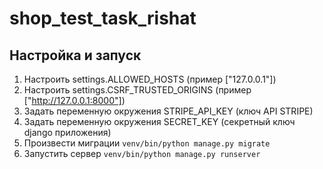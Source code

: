 # shop_test_task_rishat

## Настройка и запуск
 
1. Настроить settings.ALLOWED_HOSTS (пример ["127.0.0.1"])
2. Настроить settings.CSRF_TRUSTED_ORIGINS (пример ["http://127.0.0.1:8000"])
3. Задать переменную окружения STRIPE_API_KEY (ключ API STRIPE)
4. Задать переменную окружения SECRET_KEY (секретный ключ django приложения)
5. Произвести миграции `venv/bin/python manage.py migrate`
6. Запустить сервер `venv/bin/python manage.py runserver`

